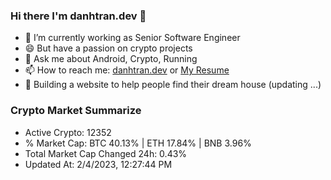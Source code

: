 ### Hi there I'm danhtran.dev 👋

- 🔭 I’m currently working as Senior Software Engineer
- 😄 But have a passion on crypto projects
- 💬 Ask me about Android, Crypto, Running 
- 📫 How to reach me: <a href="https://danhtran.dev" target="_blank">danhtran.dev</a> or <a href="Dan-Resume.pdf" target="_blank">My Resume</a>
- 🌱 Building a website to help people find their dream house (updating ...)

### Crypto Market Summarize
- Active Crypto: 12352
- % Market Cap: BTC 40.13% | ETH 17.84% | BNB 3.96%
- Total Market Cap Changed 24h: 0.43%
- Updated At: 2/4/2023, 12:27:44 PM
